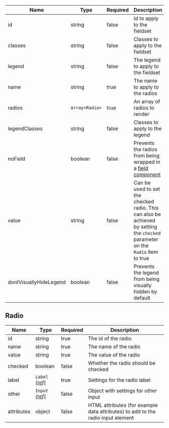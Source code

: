| Name                   | Type           | Required | Description                                                                                                                    |
| ---------------------- | -------------- | -------- | ------------------------------------------------------------------------------------------------------------------------------ |
| id                     | string         | false    | Id to apply to the fieldset                                                                                                    |
| classes                | string         | false    | Classes to apply to the fieldset                                                                                               |
| legend                 | string         | false    | The legend to apply to the fieldset                                                                                            |
| name                   | string         | true     | The name to apply to the radios                                                                                                |
| radios                 | `Array<Radio>` | true     | An array of radios to render                                                                                                   |
| legendClasses          | string         | false    | Classes to apply to the legend                                                                                                 |
| noField                | boolean        | false    | Prevents the radios from being wrapped in a [field component](/components/field)                                               |
| value                  | string         | false    | Can be used to set the checked radio. This can also be achieved by setting the `checked` parameter on the `Radio` item to true |
| dontVisuallyHideLegend | boolean        | false    | Prevents the legend from being visually hidden by default                                                                      |

## Radio

| Name       | Type                                 | Required | Description                                                                     |
| ---------- | ------------------------------------ | -------- | ------------------------------------------------------------------------------- |
| id         | string                               | true     | The id of the radio                                                             |
| name       | string                               | true     | The name of the radio                                                           |
| value      | string                               | true     | The value of the radio                                                          |
| checked    | boolean                              | false    | Whether the radio should be checked                                             |
| label      | `Label` [_(ref)_](/components/label) | true     | Settings for the radio label                                                    |
| other      | `Input` [_(ref)_](/components/input) | false    | Object with settings for other input                                            |
| attributes | object                               | false    | HTML attributes (for example data attributes) to add to the radio input element |
